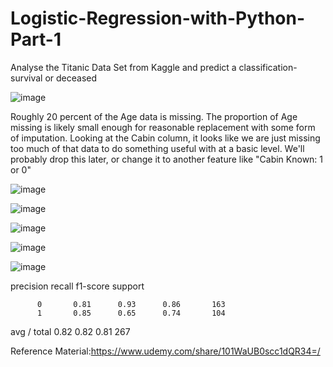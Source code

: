# Logistic-Regression-with-Python-Part-1


 Analyse the Titanic Data Set from Kaggle and  predict a classification- survival or deceased


![image](https://user-images.githubusercontent.com/48589838/77818982-526af700-70fd-11ea-971c-b86bac026513.png)


Roughly 20 percent of the Age data is missing. The proportion of Age missing is likely small enough for reasonable replacement with some form of imputation. Looking at the Cabin column, it looks like we are just missing too much of that data to do something useful with at a basic level. We'll probably drop this later, or change it to another feature like "Cabin Known: 1 or 0"


![image](https://user-images.githubusercontent.com/48589838/77818993-66165d80-70fd-11ea-8d0e-b18b8f9b6fda.png)

![image](https://user-images.githubusercontent.com/48589838/77818997-6ca4d500-70fd-11ea-86fd-9e7ea3d4e5a3.png)

![image](https://user-images.githubusercontent.com/48589838/77818999-6f9fc580-70fd-11ea-8544-629b0a766971.png)

![image](https://user-images.githubusercontent.com/48589838/77819003-76c6d380-70fd-11ea-8ab7-18cc9d411da3.png)

![image](https://user-images.githubusercontent.com/48589838/77819007-80503b80-70fd-11ea-9faf-b8d27ddf6434.png)



 precision    recall  f1-score   support

          0       0.81      0.93      0.86       163
          1       0.85      0.65      0.74       104

avg / total       0.82      0.82      0.81       267


Reference Material:https://www.udemy.com/share/101WaUB0scc1dQR34=/
